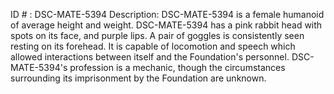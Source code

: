 ID # : DSC-MATE-5394
Description: DSC-MATE-5394 is a female humanoid of average height and weight. DSC-MATE-5394 has a pink rabbit head with spots on its face, and purple lips. A pair of goggles is consistently seen resting on its forehead. It is capable of locomotion and speech which allowed interactions between itself and the Foundation's personnel. DSC-MATE-5394's profession is a mechanic, though the circumstances surrounding its imprisonment by the Foundation are unknown.